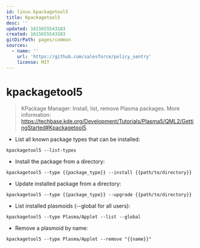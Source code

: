 ```yaml
---
id: linux.kpackagetool5
title: Kpackagetool5
desc: ''
updated: 1615655543103
created: 1615655543103
gitDirPath: pages/common
sources:
  - name: ''
    url: 'https://github.com/salesforce/policy_sentry'
    license: MIT
---
```

# kpackagetool5

> KPackage Manager: Install, list, remove Plasma packages.
> More information: <https://techbase.kde.org/Development/Tutorials/Plasma5/QML2/GettingStarted#Kpackagetool5>.

- List all known package types that can be installed:

`kpackagetool5 --list-types`

- Install the package from a directory:

`kpackagetool5 --type {{package_type}} --install {{path/to/directory}}`

- Update installed package from a directory:

`kpackagetool5 --type {{package_type}} --upgrade {{path/to/directory}}`

- List installed plasmoids (--global for all users):

`kpackagetool5 --type Plasma/Applet --list --global`

- Remove a plasmoid by name:

`kpackagetool5 --type Plasma/Applet --remove "{{name}}"`


